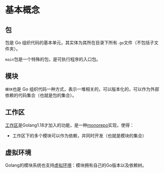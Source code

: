 # 基本概念

## 包

包是 Go 组织代码的基本单元，其实体为其所在目录下所有`.go`文件（不包括子文件夹）。

`main`包是一个特殊的包，是可执行程序的入口包。

## 模块

`模块`也是 Go 组织代码一种方式，表示一堆相关的，可以版本化的，可以作为外部依赖的代码集合（也就是包的集合）。

## 工作区

[工作区](https://go.dev/doc/tutorial/workspaces)是Golang1.18才加入的功能，是一种[monorepo](https://en.wikipedia.org/wiki/Monorepo)实现，使得：

- 工作区下的多个模块可以作为依赖，并同时开发（也就是模块的集合）

## 虚拟环境

Golang的模块系统也支持[虚拟环境](https://go.dev/ref/mod#vendoring)：模块拥有自己的Go版本以及依赖树。
